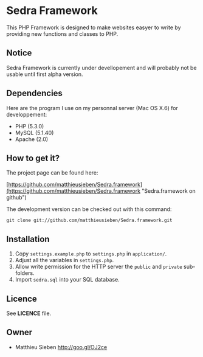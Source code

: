 Sedra Framework
===============

This PHP Framework is designed to make websites easyer to write by providing new functions and classes to PHP.

## Notice

Sedra Framework is currently under devellopement and will probably not be usable until
first alpha version.

## Dependencies

Here are the program I use on my personnal server (Mac OS X.6) for developpement:

- PHP (5.3.0)
- MySQL (5.1.40)
- Apache (2.0)

## How to get it?

The project page can be found here:

[https://github.com/matthieusieben/Sedra.framework](https://github.com/matthieusieben/Sedra.framework "Sedra.framework on github")

The development version can be checked out with this command:

    git clone git://github.com/matthieusieben/Sedra.framework.git

## Installation

1.	Copy `settings.example.php` to `settings.php` in `application/`.
2.	Adjust all the variables in `settings.php`.
3.	Allow write permission for the HTTP server the `public` and `private` sub-folders.
4.	Import `sedra.sql` into your SQL database.

## Licence

See **LICENCE** file.

## Owner

- Matthieu Sieben <http://goo.gl/OJ2ce>
